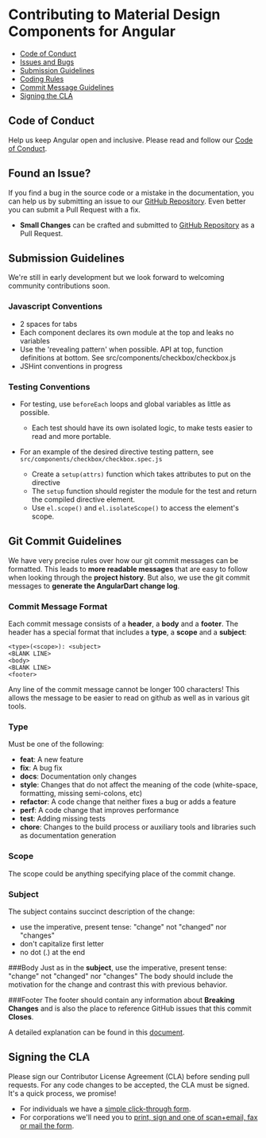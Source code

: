 # Contributing to Material Design Components for Angular

 - [Code of Conduct](#coc)
 - [Issues and Bugs](#issue)
 - [Submission Guidelines](#submit)
 - [Coding Rules](#rules)
 - [Commit Message Guidelines](#commit)
 - [Signing the CLA](#cla)

## <a name="coc"></a> Code of Conduct
Help us keep Angular open and inclusive. Please read and follow our [Code of Conduct][coc].

## <a name="issue"></a> Found an Issue?
If you find a bug in the source code or a mistake in the documentation, you can help us by
submitting an issue to our [GitHub Repository][github]. Even better you can submit a Pull Request
with a fix.

* **Small Changes** can be crafted and submitted to [GitHub Repository][github] as a Pull Request.

## <a name="submit"></a>Submission Guidelines

We're still in early development but we look forward to welcoming community contributions soon. 

### Javascript Conventions

- 2 spaces for tabs
- Each component declares its own module at the top and leaks no variables
- Use the 'revealing pattern' when possible. API at top, function definitions at bottom.  See src/components/checkbox/checkbox.js
- JSHint conventions in progress


### Testing Conventions

- For testing, use `beforeEach` loops and global variables as little as possible.
  * Each test should have its own isolated logic, to make tests easier to read and more portable.

- For an example of the desired directive testing pattern, see `src/components/checkbox/checkbox.spec.js`
  * Create a `setup(attrs)` function which takes attributes to put on the directive
  * The `setup` function should register the module for the test and return the compiled directive element.
  * Use `el.scope()` and `el.isolateScope()` to access the element's scope.


## <a name="commit"></a> Git Commit Guidelines

We have very precise rules over how our git commit messages can be formatted.  This leads to **more
readable messages** that are easy to follow when looking through the **project history**.  But also,
we use the git commit messages to **generate the AngularDart change log**.

### Commit Message Format
Each commit message consists of a **header**, a **body** and a **footer**.  The header has a special
format that includes a **type**, a **scope** and a **subject**:

```
<type>(<scope>): <subject>
<BLANK LINE>
<body>
<BLANK LINE>
<footer>
```

Any line of the commit message cannot be longer 100 characters! This allows the message to be easier
to read on github as well as in various git tools.

### Type
Must be one of the following:

* **feat**: A new feature
* **fix**: A bug fix
* **docs**: Documentation only changes
* **style**: Changes that do not affect the meaning of the code (white-space, formatting, missing
  semi-colons, etc)
* **refactor**: A code change that neither fixes a bug or adds a feature
* **perf**: A code change that improves performance
* **test**: Adding missing tests
* **chore**: Changes to the build process or auxiliary tools and libraries such as documentation
  generation

### Scope
The scope could be anything specifying place of the commit change. 

### Subject
The subject contains succinct description of the change:

* use the imperative, present tense: "change" not "changed" nor "changes"
* don't capitalize first letter
* no dot (.) at the end

###Body
Just as in the **subject**, use the imperative, present tense: "change" not "changed" nor "changes"
The body should include the motivation for the change and contrast this with previous behavior.

###Footer
The footer should contain any information about **Breaking Changes** and is also the place to
reference GitHub issues that this commit **Closes**.


A detailed explanation can be found in this [document][commit-message-format].

## <a name="cla"></a> Signing the CLA 

Please sign our Contributor License Agreement (CLA) before sending pull requests. For any code
changes to be accepted, the CLA must be signed. It's a quick process, we promise!

* For individuals we have a [simple click-through form][individual-cla].
* For corporations we'll need you to
  [print, sign and one of scan+email, fax or mail the form][corporate-cla].


[coc]: https://github.com/angular/code-of-conduct/blob/master/CODE_OF_CONDUCT.md
[commit-message-format]: https://docs.google.com/document/d/1QrDFcIiPjSLDn3EL15IJygNPiHORgU1_OOAqWjiDU5Y/edit#
[communityMilestone]: https://github.com/angular/angular.dart/issues?milestone=13&state=open
[corporate-cla]: http://code.google.com/legal/corporate-cla-v1.0.html
[dart-style-guide]: https://www.dartlang.org/articles/idiomatic-dart/
[github]: https://github.com/angular/material
[individual-cla]: http://code.google.com/legal/individual-cla-v1.0.html
